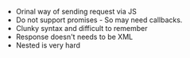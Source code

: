 - Orinal way of sending request via JS
- Do not support promises - So may need callbacks.
- Clunky syntax and difficult to remember
- Response doesn't needs to be XML
- Nested is very hard 